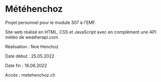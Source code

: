 # Météhenchoz

Projet personnel pour le module 307 à l'EMF.

Site web réalisé en HTML, CSS et JavaScript avec en complément une API météo de weatherapi.com

Réalisation : Noé Henchoz

Date début : 25.05.2022

Date fin : 16.06.2022

Accès : metehenchoz.ch
